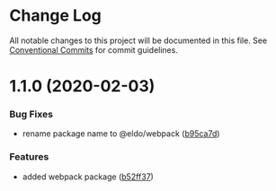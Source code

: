 # Change Log

All notable changes to this project will be documented in this file.
See [Conventional Commits](https://conventionalcommits.org) for commit guidelines.

# 1.1.0 (2020-02-03)


### Bug Fixes

* rename package name to @eldo/webpack ([b95ca7d](https://github.com/Lilmortal/eldo/commit/b95ca7d62993d632db92dcfaf5c4584b36875411))


### Features

* added webpack package ([b52ff37](https://github.com/Lilmortal/eldo/commit/b52ff37775bcac1b67837883d3c0fcb14485354d))
